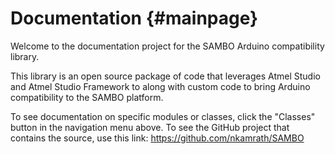 Documentation                         {#mainpage}
============

Welcome to the documentation project for the SAMBO Arduino compatibility library.

This library is an open source package of code that leverages Atmel Studio and Atmel Studio Framework to along with custom code to bring Arduino compatibility to the SAMBO platform.

To see documentation on specific modules or classes, click the "Classes" button in the navigation menu above.  To see the GitHub project that contains the source, use this link: https://github.com/nkamrath/SAMBO